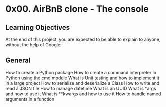 # 0x00. AirBnB clone - The console

## Learning Objectives

At the end of this project, you are expected to be able to explain to anyone, without the help of Google:

## General

How to create a Python package
How to create a command interpreter in Python using the cmd module
What is Unit testing and how to implement it in a large project
How to serialize and deserialize a Class
How to write and read a JSON file
How to manage datetime
What is an UUID
What is *args and how to use it
What is **kwargs and how to use it
How to handle named arguments in a function

